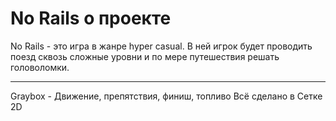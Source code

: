 # No Rails о проекте

No Rails - это игра в жанре hyper casual. В ней игрок будет проводить поезд сквозь сложные уровни и по мере путешествия решать головоломки.

----------------------------------------------------------------
 Graybox - Движение, препятствия, финиш, топливо
      Всё сделано в Сетке 2D

